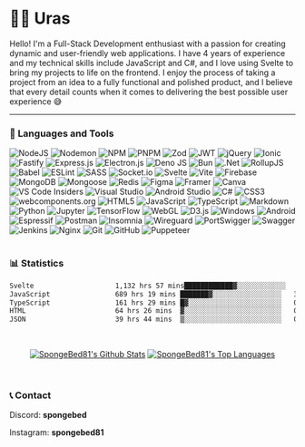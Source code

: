 # 🐱‍👤 Uras
Hello! I'm a Full-Stack Development enthusiast with a passion for creating dynamic and user-friendly web applications. I have 4 years of experience and my technical skills include JavaScript and C#, and I love using Svelte to bring my projects to life on the frontend. I enjoy the process of taking a project from an idea to a fully functional and polished product, and I believe that every detail counts when it comes to delivering the best possible user experience 😅

---

### 🧰 Languages and Tools

![NodeJS](https://img.shields.io/badge/node.js-6DA55F?style=for-the-badge&logo=node.js&logoColor=white)
![Nodemon](https://img.shields.io/badge/NODEMON-%23323330.svg?style=for-the-badge&logo=nodemon&logoColor=%BBDEAD)
![NPM](https://img.shields.io/badge/NPM-%23CB3837.svg?style=for-the-badge&logo=npm&logoColor=white)
![PNPM](https://img.shields.io/badge/pnpm-%234a4a4a.svg?style=for-the-badge&logo=pnpm&logoColor=f69220)
![Zod](https://img.shields.io/static/v1?style=for-the-badge&message=Zod&color=3E67B1&logo=Zod&logoColor=FFFFFF&label=)
![JWT](https://img.shields.io/badge/JWT-black?style=for-the-badge&logo=JSON%20web%20tokens)
![jQuery](https://img.shields.io/badge/jquery-%230769AD.svg?style=for-the-badge&logo=jquery&logoColor=white)
![Ionic](https://img.shields.io/badge/Ionic-%233880FF.svg?style=for-the-badge&logo=Ionic&logoColor=white)
![Fastify](https://img.shields.io/badge/fastify-%23000000.svg?style=for-the-badge&logo=fastify&logoColor=white)
![Express.js](https://img.shields.io/badge/express.js-%23404d59.svg?style=for-the-badge&logo=express&logoColor=%2361DAFB)
![Electron.js](https://img.shields.io/badge/Electron-191970?style=for-the-badge&logo=Electron&logoColor=white)
![Deno JS](https://img.shields.io/badge/deno%20js-000000?style=for-the-badge&logo=deno&logoColor=white)
![Bun](https://img.shields.io/badge/Bun-%23000000.svg?style=for-the-badge&logo=bun&logoColor=white)
![.Net](https://img.shields.io/badge/.NET-5C2D91?style=for-the-badge&logo=.net&logoColor=white)
![RollupJS](https://img.shields.io/badge/RollupJS-ef3335?style=for-the-badge&logo=rollup.js&logoColor=white)
![Babel](https://img.shields.io/badge/Babel-F9DC3e?style=for-the-badge&logo=babel&logoColor=black)
![ESLint](https://img.shields.io/badge/ESLint-4B3263?style=for-the-badge&logo=eslint&logoColor=white)
![SASS](https://img.shields.io/badge/SASS-hotpink.svg?style=for-the-badge&logo=SASS&logoColor=white)
![Socket.io](https://img.shields.io/badge/Socket.io-black?style=for-the-badge&logo=socket.io&badgeColor=010101)
![Svelte](https://img.shields.io/badge/svelte-%23f1413d.svg?style=for-the-badge&logo=svelte&logoColor=white)
![Vite](https://img.shields.io/badge/vite-%23646CFF.svg?style=for-the-badge&logo=vite&logoColor=white)
![Firebase](https://img.shields.io/badge/Firebase-039BE5?style=for-the-badge&logo=Firebase&logoColor=white)
![MongoDB](https://img.shields.io/badge/MongoDB-%234ea94b.svg?style=for-the-badge&logo=mongodb&logoColor=white)
![Mongoose](https://img.shields.io/static/v1?style=for-the-badge&message=Mongoose&color=880000&logo=Mongoose&logoColor=FFFFFF&label=)
![Redis](https://img.shields.io/badge/redis-%23DD0031.svg?style=for-the-badge&logo=redis&logoColor=white)
![Figma](https://img.shields.io/badge/figma-%23F24E1E.svg?style=for-the-badge&logo=figma&logoColor=white)
![Framer](https://img.shields.io/badge/Framer-black?style=for-the-badge&logo=framer&logoColor=blue)
![Canva](https://img.shields.io/badge/Canva-%2300C4CC.svg?style=for-the-badge&logo=Canva&logoColor=white)
![VS Code Insiders](https://img.shields.io/badge/VS%20Code%20Insiders-35b393.svg?style=for-the-badge&logo=visual-studio-code&logoColor=white)
![Visual Studio](https://img.shields.io/badge/Visual%20Studio-5C2D91.svg?style=for-the-badge&logo=visual-studio&logoColor=white)
![Android Studio](https://img.shields.io/badge/Android%20Studio-3DDC84.svg?style=for-the-badge&logo=android-studio&logoColor=white)
![C#](https://img.shields.io/badge/c%23-%23239120.svg?style=for-the-badge&logo=csharp&logoColor=white)
![CSS3](https://img.shields.io/badge/css3-%231572B6.svg?style=for-the-badge&logo=css3&logoColor=white)
![webcomponents.org](https://img.shields.io/static/v1?style=for-the-badge&message=webcomponents.org&color=29ABE2&logo=webcomponents.org&logoColor=FFFFFF&label=)
![HTML5](https://img.shields.io/badge/html5-%23E34F26.svg?style=for-the-badge&logo=html5&logoColor=white)
![JavaScript](https://img.shields.io/badge/javascript-%23323330.svg?style=for-the-badge&logo=javascript&logoColor=%23F7DF1E)
![TypeScript](https://img.shields.io/badge/typescript-%23007ACC.svg?style=for-the-badge&logo=typescript&logoColor=white)
![Markdown](https://img.shields.io/badge/markdown-%23000000.svg?style=for-the-badge&logo=markdown&logoColor=white)
![Python](https://img.shields.io/badge/python-3670A0?style=for-the-badge&logo=python&logoColor=ffdd54)
![Jupyter](https://img.shields.io/static/v1?style=for-the-badge&message=Jupyter&color=F37626&logo=Jupyter&logoColor=FFFFFF&label=)
![TensorFlow](https://img.shields.io/badge/TensorFlow-%23FF6F00.svg?style=for-the-badge&logo=TensorFlow&logoColor=white)
![WebGL](https://img.shields.io/badge/WebGL-990000?logo=webgl&logoColor=white&style=for-the-badge)
![D3.js](https://img.shields.io/static/v1?style=for-the-badge&message=D3.js&color=222222&logo=D3.js&logoColor=F9A03C&label=)
![Windows](https://img.shields.io/badge/Windows-0078D6?style=for-the-badge&logo=windows&logoColor=white)
![Android](https://img.shields.io/badge/Android-3DDC84?style=for-the-badge&logo=android&logoColor=white)
![Espressif](https://img.shields.io/badge/espressif-E7352C.svg?style=for-the-badge&logo=espressif&logoColor=white)
![Postman](https://img.shields.io/badge/Postman-FF6C37?style=for-the-badge&logo=postman&logoColor=white)
![Insomnia](https://img.shields.io/badge/Insomnia-black?style=for-the-badge&logo=insomnia&logoColor=5849BE)
![Wireguard](https://img.shields.io/badge/wireguard-%2388171A.svg?style=for-the-badge&logo=wireguard&logoColor=white)
![PortSwigger](https://img.shields.io/static/v1?style=for-the-badge&message=PortSwigger&color=FF6633&logo=PortSwigger&logoColor=FFFFFF&label=)
![Swagger](https://img.shields.io/badge/-Swagger-%23Clojure?style=for-the-badge&logo=swagger&logoColor=white)
![Jenkins](https://img.shields.io/badge/jenkins-%232C5263.svg?style=for-the-badge&logo=jenkins&logoColor=white)
![Nginx](https://img.shields.io/badge/nginx-%23009639.svg?style=for-the-badge&logo=nginx&logoColor=white)
![Git](https://img.shields.io/badge/git-%23F05033.svg?style=for-the-badge&logo=git&logoColor=white)
![GitHub](https://img.shields.io/badge/github-%23121011.svg?style=for-the-badge&logo=github&logoColor=white)
![Puppeteer](https://img.shields.io/static/v1?style=for-the-badge&message=Puppeteer&color=40B5A4&logo=Puppeteer&logoColor=FFFFFF&label=)

#

### 📊 Statistics

<!--START_SECTION:waka-->

```txt
Svelte                    1,132 hrs 57 mins████████████▓░░░░░░░░░░░░   50.43 %
JavaScript                689 hrs 19 mins ███████▓░░░░░░░░░░░░░░░░░   30.68 %
TypeScript                161 hrs 29 mins █▓░░░░░░░░░░░░░░░░░░░░░░░   07.19 %
HTML                      64 hrs 26 mins  ▓░░░░░░░░░░░░░░░░░░░░░░░░   02.87 %
JSON                      39 hrs 44 mins  ▒░░░░░░░░░░░░░░░░░░░░░░░░   01.77 %
```

<!--END_SECTION:waka-->

  <br/>
  <p align="center">
        <a href="https://github.com/SpongeBed81/github-readme-stats"><img alt="SpongeBed81's Github Stats" src="https://github-readme-stats.vercel.app/api?username=SpongeBed81&show_icons=true&count_private=true&theme=react&hide_border=true&bg_color=0D1117" /></a>
  <a href="https://github.com/SpongeBed81/github-readme-stats"><img alt="SpongeBed81's Top Languages" src="https://github-readme-stats.vercel.app/api/top-langs/?username=SpongeBed81&langs_count=8&count_private=true&layout=compact&theme=react&hide_border=true&bg_color=0D1117" /></a>
  <p/>
  <br/>

### 📞 Contact
Discord: **spongebed**

Instagram: **spongebed81**

